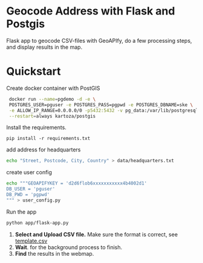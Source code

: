 # Geocode Address with Flask and Postgis

Flask app to geocode CSV-files with GeoAPIfy, do a few processing steps, and display results in the map.

# Quickstart 

Create docker container with PostGIS 

```bash
 docker run --name=pgdemo -d -e \
 POSTGRES_USER=pguser -e POSTGRES_PASS=pgpwd -e POSTGRES_DBNAME=ske \
 -e ALLOW_IP_RANGE=0.0.0.0/0 -p5432:5432 -v pg_data:/var/lib/postgresql \
 --restart=always kartoza/postgis
 ```

Install the requirements.
```
pip install -r requirements.txt
```


add address for headquarters
```bash
echo "Street, Postcode, City, Country" > data/headquarters.txt
```

create user config 
```bash
echo """GEOAPIFYKEY = 'd2d6flob6xxxxxxxxxxx4b4002d1'
DB_USER = 'pguser'
DB_PWD = 'pgpwd'
""" > user_config.py
```


Run the app
 ```bash
 python app/flask-app.py
 ```

1. **Select and Upload CSV file.** Make sure the format is correct, see [template.csv](https://github.com/MBennGit/addr-to-pg/blob/main/data/template.csv)
2. **Wait**. for the background process to finish. 
3. **Find** the results in the webmap.
